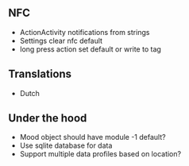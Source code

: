 ## NFC
* ActionActivity notifications from strings
* Settings clear nfc default
* long press action set default or write to tag

## Translations
* Dutch

## Under the hood
* Mood object should have module -1 default?
* Use sqlite database for data
* Support multiple data profiles based on location?